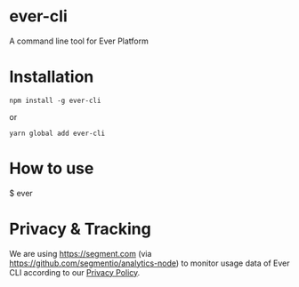 # ever-cli

A command line tool for Ever Platform

# Installation

```
npm install -g ever-cli
```
or
```
yarn global add ever-cli
```

# How to use

$ ever

# Privacy & Tracking

We are using https://segment.com (via https://github.com/segmentio/analytics-node) to monitor usage data of Ever CLI according to our [Privacy Policy](https://ever.co/privacy/apps).
